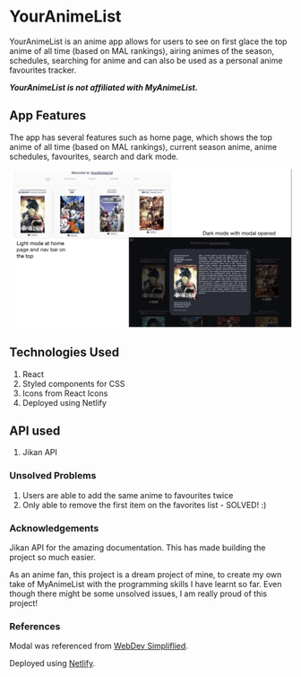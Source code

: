 # YourAnimeList

YourAnimeList is an anime app allows for users to see on first glace the top anime of all time (based on MAL rankings), airing animes of the season, schedules, searching for anime and can also be used as a personal anime favourites tracker.

**_YourAnimeList is not affiliated with MyAnimeList._**

## App Features

The app has several features such as home page, which shows the top anime of all time (based on MAL rankings), current season anime, anime schedules, favourites, search and dark mode.

![features of app](/readmeimages/img.png)

## Technologies Used

1. React
2. Styled components for CSS
3. Icons from React Icons
4. Deployed using Netlify

## API used

1. Jikan API

### Unsolved Problems

1. Users are able to add the same anime to favourites twice
2. Only able to remove the first item on the favorites list - SOLVED! :)

### Acknowledgements

Jikan API for the amazing documentation. This has made building the project so much easier.

As an anime fan, this project is a dream project of mine, to create my own take of MyAnimeList with the programming skills I have learnt so far. Even though there might be some unsolved issues, I am really proud of this project!

### References

Modal was referenced from [WebDev Simpliflied](https://www.youtube.com/watch?v=LyLa7dU5tp8&ab_channel=WebDevSimplified).

Deployed using [Netlify](www.netlify.com).
